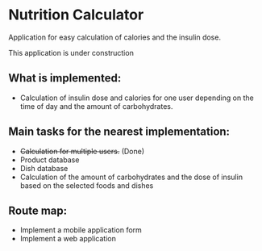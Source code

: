 # Nutrition Calculator
Application for easy calculation of calories and the insulin dose.

This application is under construction
## What is implemented:
* Calculation of insulin dose and calories for one user depending on the time of day and the amount of carbohydrates.
## Main tasks for the nearest implementation:
* <strike>Calculation for multiple users.</strike> (Done)
* Product database
* Dish database
* Calculation of the amount of carbohydrates and the dose of insulin based on the selected foods and dishes

## Route map:
* Implement a mobile application form
* Implement a web application
